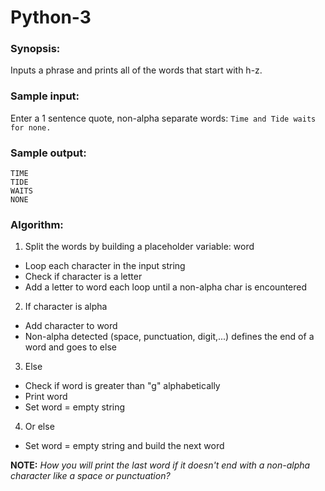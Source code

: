 # Python-3

### Synopsis: 
Inputs a phrase and prints all of the words that start with h-z.

### Sample input: 
Enter a 1 sentence quote, non-alpha separate words: `Time and Tide waits for none.`

### Sample output: 
```
TIME
TIDE
WAITS
NONE
```
            
### Algorithm:

1.  Split the words by building a placeholder variable: word
*  Loop each character in the input string
*  Check if character is a letter
*  Add a letter to word each loop until a non-alpha char is encountered
	
2.  If character is alpha
*  Add character to word
*  Non-alpha detected (space, punctuation, digit,...) defines the end of a word and goes to else
	
3.  Else
*  Check if word is greater than "g" alphabetically 
*  Print word
*  Set word = empty string
	
4.  Or else 
*  Set word = empty string and build the next word


**NOTE:** *How you will print the last word if it doesn't end with a non-alpha character like a space or punctuation?*
